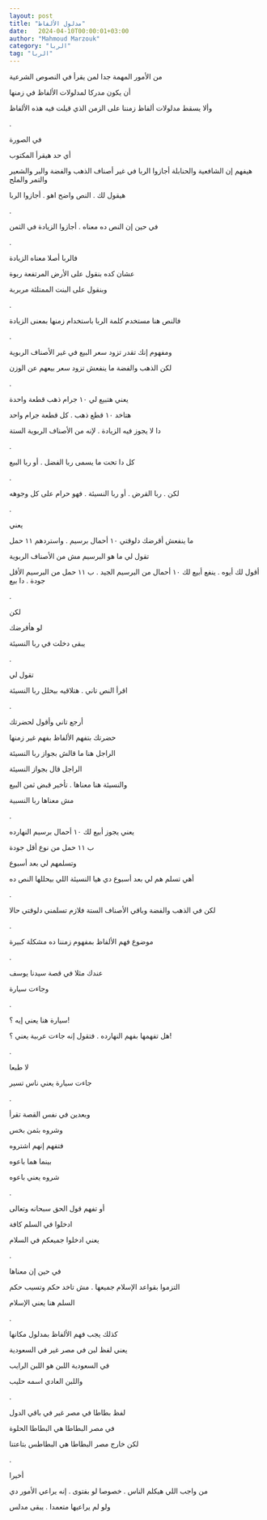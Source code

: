 ```yaml
---
layout: post
title: "مدلول الألفاظ"
date:   2024-04-10T00:00:01+03:00
author: "Mahmoud Marzouk"
category: "الربا"
tag: "الربا"
---
```



من الأمور المهمة جدا لمن يقرأ في النصوص الشرعية

أن يكون مدركا لمدلولات الألفاظ في زمنها

وألا يسقط مدلولات ألفاظ زمننا على الزمن الذي قيلت فيه
هذه الألفاظ

.

في الصورة

أي حد هيقرأ المكتوب

هيفهم إن الشافعية والحنابلة أجازوا الربا في غير أصناف
الذهب والفضة والبر والشعير والتمر والملح

هيقول لك . النص واضح اهو . أجازوا الربا

.

في حين إن النص ده معناه . أجازوا الزيادة في الثمن

.

فالربا أصلا معناه الزيادة

عشان كده بنقول على الأرض المرتفعة ربوة

وبنقول على البنت الممتلئة مربربة

.

فالنص هنا مستخدم كلمة الربا باستخدام زمنها بمعنى
الزيادة

.

ومفهوم إنك تقدر تزود سعر البيع في غير الأصناف
الربوية

لكن الذهب والفضة ما ينفعش تزود سعر بيعهم عن الوزن

.

يعني هتبيع لي ١٠ جرام ذهب قطعة واحدة

هتاخد ١٠ قطع ذهب . كل قطعة جرام واحد

دا لا يجوز فيه الزيادة . لإنه من الأصناف الربوية
الستة

.

كل دا تحت ما يسمى ربا الفضل . أو ربا البيع

.

لكن . ربا القرض . أو ربا النسيئة . فهو حرام على كل
وجوهه

.

يعني

ما ينفعش أقرضك دلوقتي ١٠ أحمال برسيم . واستردهم ١١
حمل

تقول لي ما هو البرسيم مش من الأصناف الربوية

أقول لك أيوه . ينفع أبيع لك ١٠ أحمال من البرسيم الجيد .
ب ١١ حمل من البرسيم الأقل جودة . دا بيع

.

لكن

لو هأقرضك

يبقى دخلت في ربا النسيئة

.

تقول لي

اقرأ النص تاني . هتلاقيه بيحلل ربا النسيئة

.

أرجع تاني وأقول لحضرتك

حضرتك بتفهم الألفاظ بفهم غير زمنها

الراجل هنا ما قالش بجواز ربا النسيئة

الراجل قال بجواز النسيئة

والنسيئة هنا معناها . تأخير قبض ثمن البيع

مش معناها ربا النسبية

.

يعني يجوز أبيع لك ١٠ أحمال برسيم النهارده

ب ١١ حمل من نوع أقل جودة

وتسلمهم لي بعد أسبوع

أهي تسلم هم لي بعد أسبوع دي هيا النسيئة اللي بيحللها
النص ده

.

لكن في الذهب والفضة وباقي الأصناف الستة فلازم تسلمني
دلوقتي حالا

.

موضوع فهم الألفاظ بمفهوم زمننا ده مشكلة كبيرة

.

عندك مثلا في قصة سيدنا يوسف

وجاءت سيارة

.

سيارة هنا يعني إيه ؟!

هل تفهمها بفهم النهارده . فتقول إنه جاءت عربية يعني
؟!

.

لا طبعا

جاءت سيارة يعني ناس تسير

.

وبعدين في نفس القصة تقرأ

وشروه بثمن بخس

فتفهم إنهم اشتروه

بينما هما باعوه

شروه يعني باعوه

.

أو تفهم قول الحق سبحانه وتعالى

ادخلوا في السلم كافة

يعني ادخلوا جميعكم في السلام

.

في حين إن معناها

التزموا بقواعد الإسلام جميعها . مش تاخد حكم وتسيب
حكم

السلم هنا يعني الإسلام

.

كذلك يجب فهم الألفاظ بمدلول مكانها

يعني لفظ لبن في مصر غير في السعودية

في السعودية اللبن هو اللبن الرايب

واللبن العادي اسمه حليب

.

لفظ بطاطا في مصر غير في باقي الدول

في مصر البطاطا هي البطاطا الحلوة

لكن خارج مصر البطاطا هي البطاطس بتاعتنا

.

أخيرا

من واجب اللي هيكلم الناس . خصوصا لو بفتوى . إنه يراعي
الأمور دي

ولو لم يراعيها متعمدا . يبقى مدلس
